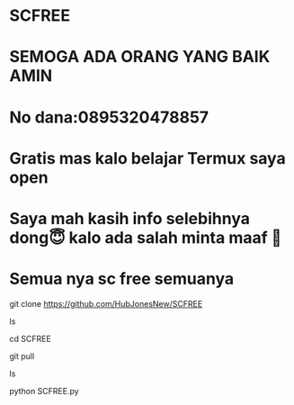 # SCFREE
# SEMOGA ADA ORANG YANG BAIK AMIN  
# No dana:0895320478857  
# Gratis mas kalo belajar Termux saya open  
# Saya mah kasih info selebihnya dong😇 kalo ada salah minta maaf 🙏 
# Semua nya sc free semuanya

git clone https://github.com/HubJonesNew/SCFREE

ls

cd SCFREE

git pull 

ls

python SCFREE.py
